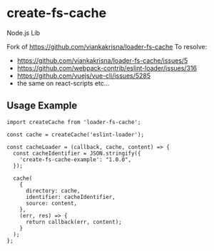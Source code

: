 # create-fs-cache
Node.js Lib

Fork of https://github.com/viankakrisna/loader-fs-cache
To resolve:
- https://github.com/viankakrisna/loader-fs-cache/issues/5
- https://github.com/webpack-contrib/eslint-loader/issues/316
- https://github.com/vuejs/vue-cli/issues/5285
- the same on react-scripts etc...

## Usage Example

    import createCache from 'loader-fs-cache';
    
    const cache = createCache('eslint-loader');
    
    const cacheLoader = (callback, cache, content) => {
      const cacheIdentifier = JSON.stringify({
        'create-fs-cache-example': "1.0.0",
      });
    
      cache(
        {
          directory: cache,
          identifier: cacheIdentifier,
          source: content,
        },
        (err, res) => {
          return callback(err, content);
        }
      );
    };
    
